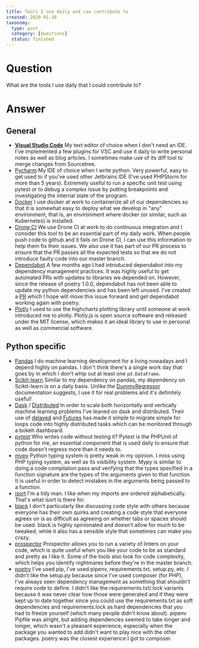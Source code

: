 ```yaml
---
title: Tools I use daily and can contribute to
created: 2020-01-30
taxonomy:
  type: post
  category: [Questions]
  status: finished
---
```


# Question
What are the tools I use daily that I could contribute to?

# Answer
## General
* [**Visual Studio Code**](https://github.com/microsoft/vscode) My text editor of choice when I don't need an IDE. I've implemented a few plugins for VSC and use it daily to write personal notes as well as blog articles. I sometimes make use of its diff tool to merge changes from Sourcetree.
* [Pycharm](https://github.com/JetBrains/intellij-community) My IDE of choice when I write python. Very powerful, easy to get used to if you've used other Jetbrains IDE (I've used PHPStorm for more than 5 years). Extremely useful to run a specific unit test using pytest or to debug a complex issue by putting breakpoints and investigating the internal state of the program.
* [Docker](https://github.com/moby/moby) I use docker at work to containerize all of our dependencies so that it is somewhat easy to deploy what we develop in "any" environment, that is, an environment where docker (or similar, such as Kubernetes) is installed.
* [Drone CI](https://github.com/drone/drone) We use Drone CI at work to do continuous integration and I consider this tool to be an essential part of my daily work. When people push code to github and it fails on Drone CI, I can use this information to help them fix their issues. We also use it has part of our PR process to ensure that the PR passes all the expected tests so that we do not introduce faulty code into our master branch.
* [Dependabot](https://github.com/dependabot/dependabot-core) A few months ago I had introduced dependabot into my dependency management practices. It was highly useful to get automated PRs with updates to libraries we depended on. However, since the release of poetry 1.0.0, dependabot has not been able to update my python dependencies and has been left unused. I've created a [PR](https://github.com/dependabot/dependabot-core/pull/1621) which I hope will move this issue forward and get dependabot working again with poetry.
* [Plotly](https://github.com/plotly/plotly.js) I used to use the highcharts plotting library until someone at work introduced me to plotly. Plotly.js is open source software and released under the MIT license, which makes it an ideal library to use in personal as well as commercial software.

## Python specific
* [Pandas](https://github.com/pandas-dev/pandas) I do machine learning development for a living nowadays and I depend highly on pandas. I don't think there's a single work day that goes by in which I don't whip out at least one `pd.DataFrame`.
* [Scikit-learn](https://github.com/scikit-learn/scikit-learn) Similar to my dependency on pandas, my dependency on Scikit-learn is on a daily basis. Unlike the [DummyRegressor](https://scikit-learn.org/stable/modules/generated/sklearn.dummy.DummyRegressor.html) documentation suggests, I use it for real problems and it's definitely useful!
* [Dask](https://github.com/dask/dask) / [Distributed](https://github.com/dask/distributed) In order to scale both horizontally and vertically machine learning problems I've leaned on dask and distributed. Their use of [delayed](https://docs.dask.org/en/latest/delayed.html) and [Futures](https://docs.dask.org/en/latest/futures.html) has made it simple to migrate simple for loops code into highly distributed tasks which can be monitored through a bokeh dashboard.
* [pytest](https://github.com/pytest-dev/pytest) Who writes code without testing it? Pytest is the PHPUnit of python for me, an essential component that is used daily to ensure that code doesn't regress more than it needs to.
* [mypy](https://github.com/python/mypy) Python typing system is pretty weak in my opinion. I miss using PHP typing system, as well as its visibility system. Mypy is similar to doing a code compilation pass and verifying that the types specified in a function signature are the types of the arguments given to that function. It is useful in order to detect mistakes in the arguments being passed to a function.
* [isort](https://github.com/timothycrosley/isort) I'm a tidy man. I like when my imports are ordered alphabetically. That's what isort is there for.
* [black](https://github.com/psf/black) I don't particularly like discussing code style with others because everyone has their own quirks and creating a code style that everyone agrees on is as difficult as agreeing on whether tabs or spaces should be used. black is highly opinionated and doesn't allow for much to be tweaked, while it also has a sensible style that sometimes can make you crazy.
* [prospector](https://github.com/PyCQA/prospector) Prospector allows you to run a variety of linters on your code, which is quite useful when you like your code to be as standard and pretty as I like it. Some of the tools also look for code complexity, which helps you identify nightmares before they're in the master branch.
* [poetry](https://github.com/python-poetry/poetry) I've used pip, I've used pipenv, requirements.txt, setup.py, etc. I didn't like the setup.py because since I've used composer (for PHP), I've always seen dependency management as something that shouldn't require code to define. I didn't like the requirements.txt/.lock variants because it was never clear how those were generated and if they were kept up to date together since you could use the requirements.txt as soft dependencies and requirements.lock as hard dependencies that you had to freeze yourself (which many people didn't know about). pipenv Pipfile was alright, but adding dependencies seemed to take longer and longer, which wasn't a pleasant experience, especially when the package you wanted to add didn't want to play nice with the other packages. poetry was the closest experience I got to composer.
